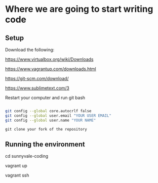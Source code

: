 # Where we are going to start writing code

## Setup 

Download the following:

https://www.virtualbox.org/wiki/Downloads

https://www.vagrantup.com/downloads.html

https://git-scm.com/download/

https://www.sublimetext.com/3

Restart your computer and run git bash

```bash

git config --global core.autocrlf false
git config --global user.email "YOUR USER EMAIL"
git config --global user.name "YOUR NAME"

```

`git clone your fork of the repository`

## Running the environment

cd sunnyvale-coding

vagrant up

vagrant ssh
